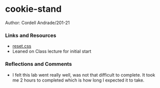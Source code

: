 # cookie-stand

Author: Cordell Andrade/201-21

### Links and Resources
* [reset.css](https://meyerweb.com/eric/tools/css/reset/)
* Leaned on Class lecture for initial start

### Reflections and Comments
* I felt this lab went really well, was not that difficult to complete.
It took me 2 hours to completed which is how long I expected it to take.